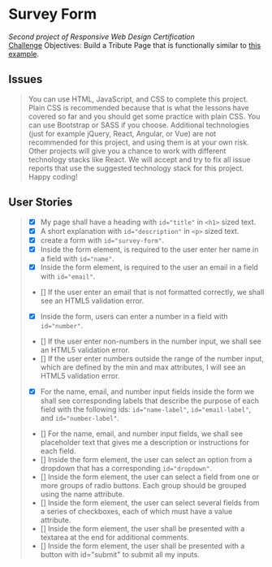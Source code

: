 # Survey Form
_Second project of Responsive Web Design Certification_\
[Challenge](https://www.freecodecamp.org/learn/responsive-web-design/responsive-web-design-projects/build-a-survey-form)
Objectives: Build a Tribute Page that is functionally similar to [this example](https://codepen.io/freeCodeCamp/full/VPaoNP).
## Issues
>You can use HTML, JavaScript, and CSS to complete this project. Plain CSS is recommended because that is what the lessons have covered so far and you should get some practice with plain CSS. You can use Bootstrap or SASS if you choose. Additional technologies (just for example jQuery, React, Angular, or Vue) are not recommended for this project, and using them is at your own risk. Other projects will give you a chance to work with different technology stacks like React. We will accept and try to fix all issue reports that use the suggested technology stack for this project. Happy coding!
## User Stories
> - [x] My page shall have a heading with ``id="title"`` in ``<h1>`` sized text.
> - [x]  A short explanation with ``id="description"`` in ``<p>`` sized text.
> - [x] create a form with ``id="survey-form"``.
> - [x] Inside the form element, is required to the user enter her name in a field with ``id="name"``.
> - [x] Inside the form element, is required to the user an email in a field with ``id="email"``.
> - [] If the user enter an email that is not formatted correctly, we shall see an HTML5 validation error.
> - [x] Inside the form, users can enter a number in a field with ``id="number"``.
> - []  If the user enter non-numbers in the number input, we shall see an HTML5 validation error.
> - [] If the user enter numbers outside the range of the number input, which are defined by the min and max attributes, I will see an HTML5 validation error.
> - [x] For the name, email, and number input fields inside the form we shall see corresponding labels that describe the purpose of each field with the following ids: ``id="name-label"``, ``id="email-label"``, and ``id="number-label"``.
> - [] For the name, email, and number input fields, we shall see placeholder text that gives me a description or instructions for each field.
> - [] Inside the form element, the user can select an option from a dropdown that has a corresponding ``id="dropdown"``.
> - [] Inside the form element, the user can select a field from one or more groups of radio buttons. Each group should be grouped using the name attribute.
> - [] Inside the form element, the user can select several fields from a series of checkboxes, each of which must have a value attribute.
> - [] Inside the form element, the user shall be presented with a textarea at the end for additional comments.
> - [] Inside the form element, the user shall be presented with a button with id="submit" to submit all my inputs.
